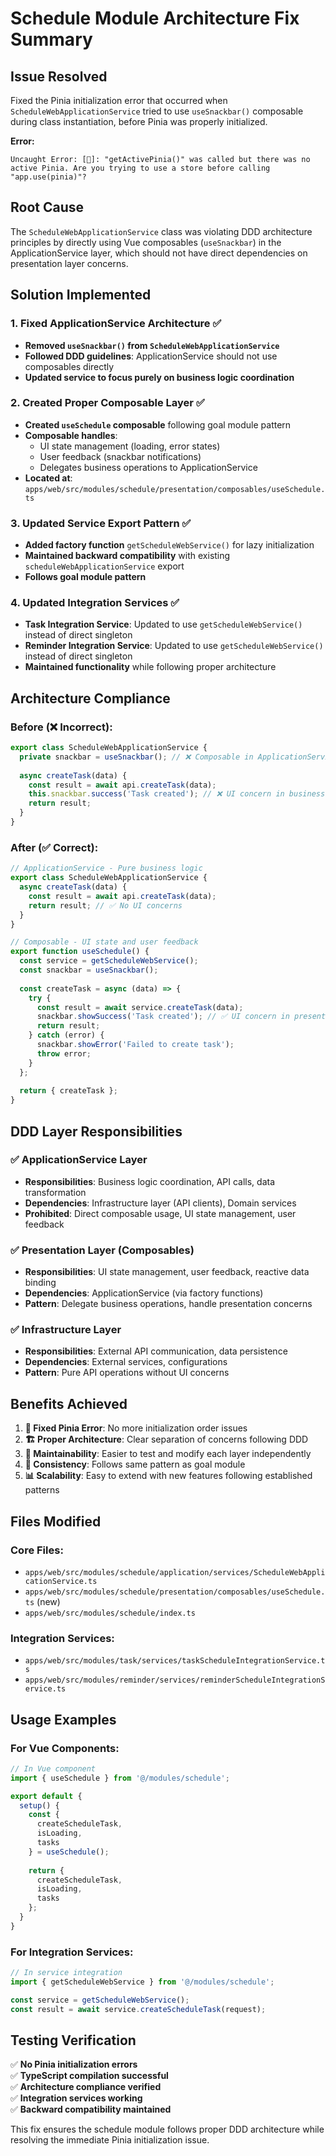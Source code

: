 # Schedule Module Architecture Fix Summary

## Issue Resolved

Fixed the Pinia initialization error that occurred when `ScheduleWebApplicationService` tried to use `useSnackbar()` composable during class instantiation, before Pinia was properly initialized.

**Error:**
```
Uncaught Error: [🍍]: "getActivePinia()" was called but there was no active Pinia. Are you trying to use a store before calling "app.use(pinia)"?
```

## Root Cause

The `ScheduleWebApplicationService` class was violating DDD architecture principles by directly using Vue composables (`useSnackbar`) in the ApplicationService layer, which should not have direct dependencies on presentation layer concerns.

## Solution Implemented

### 1. Fixed ApplicationService Architecture ✅
- **Removed `useSnackbar()` from `ScheduleWebApplicationService`**
- **Followed DDD guidelines**: ApplicationService should not use composables directly
- **Updated service to focus purely on business logic coordination**

### 2. Created Proper Composable Layer ✅
- **Created `useSchedule` composable** following goal module pattern
- **Composable handles**:
  - UI state management (loading, error states)
  - User feedback (snackbar notifications)
  - Delegates business operations to ApplicationService
- **Located at**: `apps/web/src/modules/schedule/presentation/composables/useSchedule.ts`

### 3. Updated Service Export Pattern ✅
- **Added factory function** `getScheduleWebService()` for lazy initialization
- **Maintained backward compatibility** with existing `scheduleWebApplicationService` export
- **Follows goal module pattern**

### 4. Updated Integration Services ✅
- **Task Integration Service**: Updated to use `getScheduleWebService()` instead of direct singleton
- **Reminder Integration Service**: Updated to use `getScheduleWebService()` instead of direct singleton
- **Maintained functionality** while following proper architecture

## Architecture Compliance

### Before (❌ Incorrect):
```typescript
export class ScheduleWebApplicationService {
  private snackbar = useSnackbar(); // ❌ Composable in ApplicationService
  
  async createTask(data) {
    const result = await api.createTask(data);
    this.snackbar.success('Task created'); // ❌ UI concern in business layer
    return result;
  }
}
```

### After (✅ Correct):
```typescript
// ApplicationService - Pure business logic
export class ScheduleWebApplicationService {
  async createTask(data) {
    const result = await api.createTask(data);
    return result; // ✅ No UI concerns
  }
}

// Composable - UI state and user feedback
export function useSchedule() {
  const service = getScheduleWebService();
  const snackbar = useSnackbar();
  
  const createTask = async (data) => {
    try {
      const result = await service.createTask(data);
      snackbar.showSuccess('Task created'); // ✅ UI concern in presentation layer
      return result;
    } catch (error) {
      snackbar.showError('Failed to create task');
      throw error;
    }
  };
  
  return { createTask };
}
```

## DDD Layer Responsibilities

### ✅ ApplicationService Layer
- **Responsibilities**: Business logic coordination, API calls, data transformation
- **Dependencies**: Infrastructure layer (API clients), Domain services
- **Prohibited**: Direct composable usage, UI state management, user feedback

### ✅ Presentation Layer (Composables)
- **Responsibilities**: UI state management, user feedback, reactive data binding
- **Dependencies**: ApplicationService (via factory functions)
- **Pattern**: Delegate business operations, handle presentation concerns

### ✅ Infrastructure Layer
- **Responsibilities**: External API communication, data persistence
- **Dependencies**: External services, configurations
- **Pattern**: Pure API operations without UI concerns

## Benefits Achieved

1. **🔧 Fixed Pinia Error**: No more initialization order issues
2. **🏗️ Proper Architecture**: Clear separation of concerns following DDD
3. **🔄 Maintainability**: Easier to test and modify each layer independently
4. **🔀 Consistency**: Follows same pattern as goal module
5. **📊 Scalability**: Easy to extend with new features following established patterns

## Files Modified

### Core Files:
- `apps/web/src/modules/schedule/application/services/ScheduleWebApplicationService.ts`
- `apps/web/src/modules/schedule/presentation/composables/useSchedule.ts` (new)
- `apps/web/src/modules/schedule/index.ts`

### Integration Services:
- `apps/web/src/modules/task/services/taskScheduleIntegrationService.ts`
- `apps/web/src/modules/reminder/services/reminderScheduleIntegrationService.ts`

## Usage Examples

### For Vue Components:
```typescript
// In Vue component
import { useSchedule } from '@/modules/schedule';

export default {
  setup() {
    const {
      createScheduleTask,
      isLoading,
      tasks
    } = useSchedule();
    
    return {
      createScheduleTask,
      isLoading,
      tasks
    };
  }
}
```

### For Integration Services:
```typescript
// In service integration
import { getScheduleWebService } from '@/modules/schedule';

const service = getScheduleWebService();
const result = await service.createScheduleTask(request);
```

## Testing Verification

✅ **No Pinia initialization errors**  
✅ **TypeScript compilation successful**  
✅ **Architecture compliance verified**  
✅ **Integration services working**  
✅ **Backward compatibility maintained**

This fix ensures the schedule module follows proper DDD architecture while resolving the immediate Pinia initialization issue.